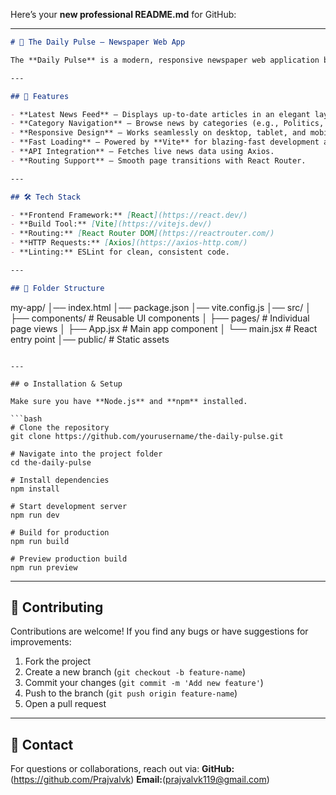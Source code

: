 Here’s your **new professional README.md** for GitHub:

---

```markdown
# 📰 The Daily Pulse – Newspaper Web App

The **Daily Pulse** is a modern, responsive newspaper web application built with **React** and **Vite**, designed to deliver news in an engaging and fast-loading interface. It leverages the latest web technologies to provide a smooth user experience for browsing daily headlines and categories.

---

## 🚀 Features

- **Latest News Feed** – Displays up-to-date articles in an elegant layout.
- **Category Navigation** – Browse news by categories (e.g., Politics, Sports, Technology).
- **Responsive Design** – Works seamlessly on desktop, tablet, and mobile devices.
- **Fast Loading** – Powered by **Vite** for blazing-fast development and production builds.
- **API Integration** – Fetches live news data using Axios.
- **Routing Support** – Smooth page transitions with React Router.

---

## 🛠 Tech Stack

- **Frontend Framework:** [React](https://react.dev/)
- **Build Tool:** [Vite](https://vitejs.dev/)
- **Routing:** [React Router DOM](https://reactrouter.com/)
- **HTTP Requests:** [Axios](https://axios-http.com/)
- **Linting:** ESLint for clean, consistent code.

---

## 📂 Folder Structure

```

my-app/
│── index.html
│── package.json
│── vite.config.js
│── src/
│   ├── components/   # Reusable UI components
│   ├── pages/        # Individual page views
│   ├── App.jsx       # Main app component
│   └── main.jsx      # React entry point
│── public/           # Static assets

````

---

## ⚙️ Installation & Setup

Make sure you have **Node.js** and **npm** installed.

```bash
# Clone the repository
git clone https://github.com/yourusername/the-daily-pulse.git

# Navigate into the project folder
cd the-daily-pulse

# Install dependencies
npm install

# Start development server
npm run dev

# Build for production
npm run build

# Preview production build
npm run preview
````

---

## 🤝 Contributing

Contributions are welcome!
If you find any bugs or have suggestions for improvements:

1. Fork the project
2. Create a new branch (`git checkout -b feature-name`)
3. Commit your changes (`git commit -m 'Add new feature'`)
4. Push to the branch (`git push origin feature-name`)
5. Open a pull request



---

## 📧 Contact

For questions or collaborations, reach out via:
**GitHub:** (https://github.com/Prajvalvk)
**Email:**(prajvalvk119@gmail.com)


